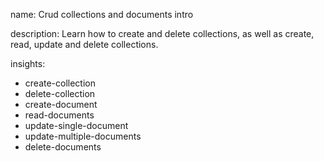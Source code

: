 name: Crud collections and documents intro

description: Learn how to create and delete collections, as well as create, read, update and delete collections.

insights:
  - create-collection
  - delete-collection
  - create-document
  - read-documents
  - update-single-document
  - update-multiple-documents
  - delete-documents
